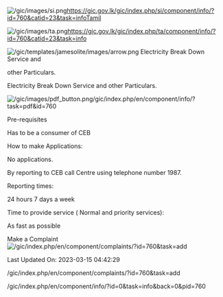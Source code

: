 <!-- Source: https://gic.gov.lk/gic/index.php/en/component/info/?id=760&catid=23&task=info -->

![/gic/images/si.png](/gic/images/si.png)https://gic.gov.lk/gic/index.php/si/component/info/?id=760&catid=23&task=infoTamil

![/gic/images/ta.png](/gic/images/ta.png)https://gic.gov.lk/gic/index.php/ta/component/info/?id=760&catid=23&task=info

![/gic/templates/jamesolite/images/arrow.png](/gic/templates/jamesolite/images/arrow.png) Electricity Break Down Service and

other Particulars.

Electricity Break Down Service and other Particulars.

![/gic/images/pdf_button.png](/gic/images/pdf_button.png)/gic/index.php/en/component/info/?task=pdf&id=760

Pre-requisites

Has to be a consumer of CEB

How to make Applications:

No applications.

By reporting to CEB call Centre using telephone number 1987.

Reporting times:

24 hours 7 days a week

Time to provide service ( Normal and priority services):

As fast as possible

Make a Complaint ![/gic/index.php/en/component/complaints/?id=760&task=add](/gic/index.php/en/component/complaints/?id=760&task=add)

Last Updated On: 2023-03-15 04:42:29

/gic/index.php/en/component/complaints/?id=760&task=add

/gic/index.php/en/component/info/?id=0&task=info&back=0&pid=760